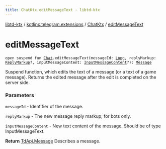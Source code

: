 ```yaml
---
title: ChatKtx.editMessageText - libtd-ktx
---
```


[libtd-ktx](../../index.html) / [kotlinx.telegram.extensions](../index.html) / [ChatKtx](index.html) / [editMessageText](./edit-message-text.html)

# editMessageText

`open suspend fun `[`Chat`](https://tdlibx.github.io/td/docs/org/drinkless/td/libcore/telegram/TdApi/Chat.html)`.editMessageText(messageId: `[`Long`](https://kotlinlang.org/api/latest/jvm/stdlib/kotlin/-long/index.html)`, replyMarkup: `[`ReplyMarkup`](https://tdlibx.github.io/td/docs/org/drinkless/td/libcore/telegram/TdApi/ReplyMarkup.html)`?, inputMessageContent: `[`InputMessageContent`](https://tdlibx.github.io/td/docs/org/drinkless/td/libcore/telegram/TdApi/InputMessageContent.html)`?): `[`Message`](https://tdlibx.github.io/td/docs/org/drinkless/td/libcore/telegram/TdApi/Message.html)

Suspend function, which edits the text of a message (or a text of a game message). Returns the
edited message after the edit is completed on the server side.

### Parameters

`messageId` - Identifier of the message.

`replyMarkup` - The new message reply markup; for bots only.

`inputMessageContent` - New text content of the message. Should be of type InputMessageText.

**Return**
[TdApi.Message](https://tdlibx.github.io/td/docs/org/drinkless/td/libcore/telegram/TdApi/Message.html) Describes a message.

